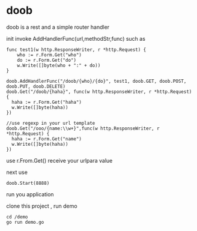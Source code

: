 # doob

doob is a rest and a simple router handler

init invoke AddHandlerFunc(url,methodStr,func)
such as
```
func test1(w http.ResponseWriter, r *http.Request) {
	who := r.Form.Get("who")
	do := r.Form.Get("do")
	w.Write([]byte(who + ":" + do))
}

doob.AddHandlerFunc("/doob/{who}/{do}", test1, doob.GET, doob.POST, doob.PUT, doob.DELETE)
doob.Get("/doob/{haha}", func(w http.ResponseWriter, r *http.Request) {
  haha := r.Form.Get("haha")
  w.Write([]byte(haha))
})

//use regexp in your url template
doob.Get("/ooo/{name:\\w+}",func(w http.ResponseWriter, r *http.Request) {
  haha := r.Form.Get("name")
  w.Write([]byte(haha))
})
```
use r.From.Get() receive your urlpara value

next use
```
doob.Start(8888)
```
run you application

clone this project , run demo
```
cd /demo
go run demo.go
```

